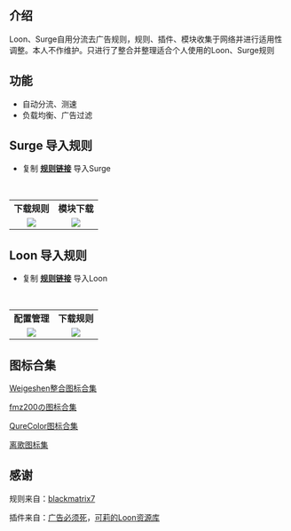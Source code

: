 ## 介绍
Loon、Surge自用分流去广告规则，规则、插件、模块收集于网络并进行适用性调整。本人不作维护。只进行了整合并整理适合个人使用的Loon、Surge规则

## 功能
- 自动分流、测速
- 负载均衡、广告过滤

## Surge 导入规则
- 复制 **[规则链接](https://raw.githubusercontent.com/dqzboy/Loon_Surge_Rule/refs/heads/main/conf/Surge/surge.conf)** 导入Surge

<br/>
<table>
    <tr>
      <td width="50%" align="center"><b>下载规则</b></td>
      <td width="50%" align="center"><b>模块下载</b></td>
    </tr>
    <tr>
        <td width="50%" align="center"><img src="https://github.com/user-attachments/assets/3bb80aeb-26d9-4a82-9ba2-420892ff05ec?raw=true"></td>
        <td width="50%" align="center"><img src="https://github.com/user-attachments/assets/9297a375-4f6b-407c-b110-32d8a9151bc8?raw=true"></td>
    </tr>
</table>

## Loon 导入规则
- 复制 **[规则链接](https://raw.githubusercontent.com/dqzboy/Loon_Surge_Rule/refs/heads/main/conf/Loon/loon.conf)** 导入Loon

<br/>
<table>
    <tr>
      <td width="50%" align="center"><b>配置管理</b></td>
      <td width="50%" align="center"><b>下载规则</b></td>
    </tr>
    <tr>
        <td width="50%" align="center"><img src="https://github.com/user-attachments/assets/518b4c0f-e6bb-4cf1-89df-416b3375bf2f?raw=true"></td>
        <td width="50%" align="center"><img src=https://github.com/user-attachments/assets/73bd376b-a88e-4113-b681-8e262de7e264?raw=true"></td>
    </tr>
</table>

## 图标合集

[Weigeshen整合图标合集](https://raw.githubusercontent.com/weigeshen/-/main/TuBiao/TuBiaoDingYue.json)

[fmz200の图标合集](https://raw.githubusercontent.com/fmz200/wool_scripts/main/icons/icons-all.json)

[QureColor图标合集](https://raw.githubusercontent.com/Koolson/Qure/master/Other/QureColor.json)

[离歌图标集](https://raw.githubusercontent.com/lige47/QuanX-icon-rule/main/ligeicon-surge.json)


## 感谢
规则来自：[blackmatrix7](https://github.com/blackmatrix7/ios_rule_script/tree/master/rule/Loon)

插件来自：[广告必须死](https://raw.githubusercontent.com/fmz200/wool_scripts/main/Loon/plugin/blockAds.plugin)，[可莉的Loon资源库](https://github.com/luestr/ProxyResource)

